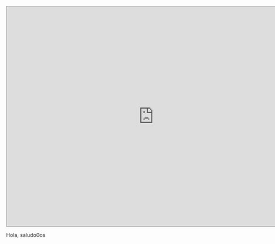 <iframe src="https://calendar.google.com/calendar/embed?height=600&amp;wkst=1&amp;bgcolor=%23ffffff&amp;ctz=America%2FMexico_City&amp;src=NzBuc2FuamEyYTJzMXBmOGM1ajNwMjRvcDBAZ3JvdXAuY2FsZW5kYXIuZ29vZ2xlLmNvbQ&amp;src=Y21mYjh1NWQxcWxzMGhkOHN1OTZlZmJlM2NAZ3JvdXAuY2FsZW5kYXIuZ29vZ2xlLmNvbQ&amp;color=%23616161&amp;color=%23D50000&amp;mode=WEEK&amp;hl=es_419&amp;title=Calendario%20Escolar%20Super%20Secreto&amp;showNav=1&amp;showTz=0&amp;showCalendars=0&amp;showTabs=1" style="border:solid 1px #777" width="800" height="600" frameborder="0" scrolling="no"></iframe>

Hola, saludo0os
